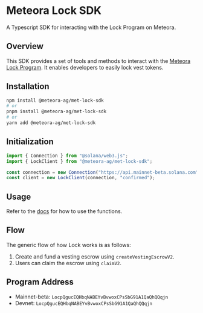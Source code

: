 # Meteora Lock SDK

A Typescript SDK for interacting with the Lock Program on Meteora.

## Overview

This SDK provides a set of tools and methods to interact with the [Meteora Lock Program](https://github.com/jup-ag/jup-lock). It enables developers to easily lock vest tokens.

## Installation

```bash
npm install @meteora-ag/met-lock-sdk
# or
pnpm install @meteora-ag/met-lock-sdk
# or
yarn add @meteora-ag/met-lock-sdk
```

## Initialization

```typescript
import { Connection } from "@solana/web3.js";
import { LockClient } from "@meteora-ag/met-lock-sdk";

const connection = new Connection("https://api.mainnet-beta.solana.com");
const client = new LockClient(connection, "confirmed");
```

## Usage

Refer to the [docs](./docs.md) for how to use the functions.

## Flow

The generic flow of how Lock works is as follows:

1. Create and fund a vesting escrow using `createVestingEscrowV2`.
2. Users can claim the escrow using `claimV2`.

## Program Address

- Mainnet-beta: `LocpQgucEQHbqNABEYvBvwoxCPsSbG91A1QaQhQQqjn`
- Devnet: `LocpQgucEQHbqNABEYvBvwoxCPsSbG91A1QaQhQQqjn`
